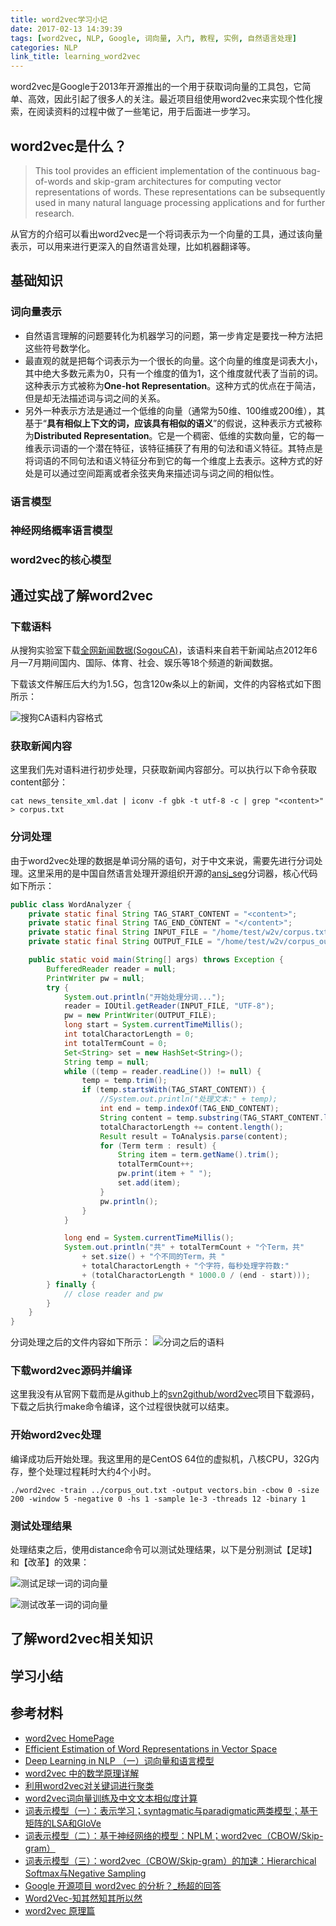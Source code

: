 ```yaml
---
title: word2vec学习小记
date: 2017-02-13 14:39:39
tags: [word2vec, NLP, Google, 词向量, 入门, 教程, 实例, 自然语言处理]
categories: NLP
link_title: learning_word2vec
---
```

word2vec是Google于2013年开源推出的一个用于获取词向量的工具包，它简单、高效，因此引起了很多人的关注。最近项目组使用word2vec来实现个性化搜索，在阅读资料的过程中做了一些笔记，用于后面进一步学习。
<!-- more -->

## word2vec是什么？

> This tool provides an efficient implementation of the continuous bag-of-words and skip-gram architectures for computing vector representations of words. These representations can be subsequently used in many natural language processing applications and for further research.

从官方的介绍可以看出word2vec是一个将词表示为一个向量的工具，通过该向量表示，可以用来进行更深入的自然语言处理，比如机器翻译等。

## 基础知识
### 词向量表示
- 自然语言理解的问题要转化为机器学习的问题，第一步肯定是要找一种方法把这些符号数学化。
- 最直观的就是把每个词表示为一个很长的向量。这个向量的维度是词表大小，其中绝大多数元素为0，只有一个维度的值为1，这个维度就代表了当前的词。这种表示方式被称为**One-hot Representation**。这种方式的优点在于简洁，但是却无法描述词与词之间的关系。
- 另外一种表示方法是通过一个低维的向量（通常为50维、100维或200维），其基于“**具有相似上下文的词，应该具有相似的语义**”的假说，这种表示方式被称为**Distributed Representation**。它是一个稠密、低维的实数向量，它的每一维表示词语的一个潜在特征，该特征捕获了有用的句法和语义特征。其特点是将词语的不同句法和语义特征分布到它的每一个维度上去表示。这种方式的好处是可以通过空间距离或者余弦夹角来描述词与词之间的相似性。

### 语言模型



### 神经网络概率语言模型



### word2vec的核心模型


## 通过实战了解word2vec
### 下载语料
从搜狗实验室下载[全网新闻数据(SogouCA)](http://www.sogou.com/labs/resource/ca.php)，该语料来自若干新闻站点2012年6月—7月期间国内、国际、体育、社会、娱乐等18个频道的新闻数据。

下载该文件解压后大约为1.5G，包含120w条以上的新闻，文件的内容格式如下图所示：

![搜狗CA语料内容格式](http://oi46mo3on.bkt.clouddn.com/14_learning_w2v/corpus_format.png)

### 获取新闻内容
这里我们先对语料进行初步处理，只获取新闻内容部分。可以执行以下命令获取content部分：

    cat news_tensite_xml.dat | iconv -f gbk -t utf-8 -c | grep "<content>"  > corpus.txt

### 分词处理
由于word2vec处理的数据是单词分隔的语句，对于中文来说，需要先进行分词处理。这里采用的是中国自然语言处理开源组织开源的[ansj_seg](https://github.com/NLPchina/ansj_seg)分词器，核心代码如下所示：

```java
public class WordAnalyzer {
    private static final String TAG_START_CONTENT = "<content>";
    private static final String TAG_END_CONTENT = "</content>";
    private static final String INPUT_FILE = "/home/test/w2v/corpus.txt";
    private static final String OUTPUT_FILE = "/home/test/w2v/corpus_out.txt";

    public static void main(String[] args) throws Exception {
        BufferedReader reader = null;
        PrintWriter pw = null;
        try {
            System.out.println("开始处理分词...");
            reader = IOUtil.getReader(INPUT_FILE, "UTF-8");
            pw = new PrintWriter(OUTPUT_FILE);
            long start = System.currentTimeMillis();
            int totalCharactorLength = 0;
            int totalTermCount = 0;
            Set<String> set = new HashSet<String>();
            String temp = null;
            while ((temp = reader.readLine()) != null) {
                temp = temp.trim();
                if (temp.startsWith(TAG_START_CONTENT)) {
                    //System.out.println("处理文本:" + temp);
                    int end = temp.indexOf(TAG_END_CONTENT);
                    String content = temp.substring(TAG_START_CONTENT.length(), end);
                    totalCharactorLength += content.length();
                    Result result = ToAnalysis.parse(content);
                    for (Term term : result) {
                        String item = term.getName().trim();
                        totalTermCount++;
                        pw.print(item + " ");
                        set.add(item);
                    }
                    pw.println();
                }
            }

            long end = System.currentTimeMillis();
            System.out.println("共" + totalTermCount + "个Term，共" 
                + set.size() + "个不同的Term，共 " 
                + totalCharactorLength + "个字符，每秒处理字符数:" 
                + (totalCharactorLength * 1000.0 / (end - start)));
        } finally {
            // close reader and pw
        }
    }
}
```

分词处理之后的文件内容如下所示：
![分词之后的语料](http://oi46mo3on.bkt.clouddn.com/14_learning_w2v/corpus_ansj_analyze.png)

### 下载word2vec源码并编译
这里我没有从官网下载而是从github上的[svn2github/word2vec](https://github.com/svn2github/word2vec)项目下载源码，下载之后执行make命令编译，这个过程很快就可以结束。

### 开始word2vec处理
编译成功后开始处理。我这里用的是CentOS 64位的虚拟机，八核CPU，32G内存，整个处理过程耗时大约4个小时。

    ./word2vec -train ../corpus_out.txt -output vectors.bin -cbow 0 -size 200 -window 5 -negative 0 -hs 1 -sample 1e-3 -threads 12 -binary 1

### 测试处理结果
处理结束之后，使用distance命令可以测试处理结果，以下是分别测试【足球】和【改革】的效果：

![测试足球一词的词向量](http://oi46mo3on.bkt.clouddn.com/14_learning_w2v/w2v_test_football.png)

![测试改革一词的词向量](http://oi46mo3on.bkt.clouddn.com/14_learning_w2v/w2v_test_reform.png)


## 了解word2vec相关知识


## 学习小结


## 参考材料
- [word2vec HomePage](https://code.google.com/archive/p/word2vec/)
- [Efficient Estimation of Word Representations in Vector Space](https://arxiv.org/pdf/1301.3781.pdf)
- [Deep Learning in NLP （一）词向量和语言模型](http://licstar.net/archives/328)
- [word2vec 中的数学原理详解](http://blog.csdn.net/itplus/article/details/37969635)
- [利用word2vec对关键词进行聚类](http://blog.csdn.net/zhaoxinfan/article/details/11069485)
- [word2vec词向量训练及中文文本相似度计算](http://blog.csdn.net/eastmount/article/details/50637476)
- [词表示模型（一）：表示学习；syntagmatic与paradigmatic两类模型；基于矩阵的LSA和GloVe](http://www.cnblogs.com/Determined22/p/5780305.html)
- [词表示模型（二）：基于神经网络的模型：NPLM；word2vec（CBOW/Skip-gram）](http://www.cnblogs.com/Determined22/p/5804455.html)
- [词表示模型（三）：word2vec（CBOW/Skip-gram）的加速：Hierarchical Softmax与Negative Sampling](http://www.cnblogs.com/Determined22/p/5807362.html)
- [Google 开源项目 word2vec 的分析？_杨超的回答](https://www.zhihu.com/question/21661274/answer/19331979)
- [Word2Vec-知其然知其所以然](https://www.zybuluo.com/Dounm/note/591752)
- [word2vec 原理篇](http://www.nustm.cn/blog/index.php/archives/842)